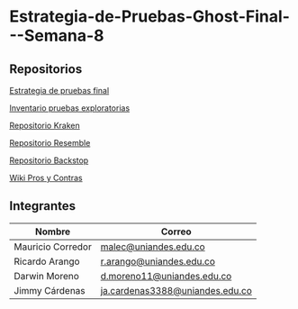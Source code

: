# Estrategia-de-Pruebas-Ghost-Final---Semana-8

## Repositorios

[Estrategia de pruebas final](https://github.com/mgdarwin/Estrategia-de-Pruebas-Ghost-Final---Semana-8/blob/main/GRUPO_SEM8_Estrategia%20de%20Pruebas%20-%20TSDC%20-%20Ghost.pdf)

[Inventario pruebas exploratorias](https://github.com/mgdarwin/Estrategia-de-Pruebas-Ghost-Final---Semana-8/blob/main/GRUPO_SEM8_inventario-pruebas-exploratorias.pdf)

[Repositorio Kraken](https://github.com/mauricio-corredor/pruebas-automatizadas-kraken-ghost)

[Repositorio Resemble](https://github.com/jimmy-cardenas-miso/pruebas-automatizadas-ghost-resemble)

[Repositorio Backstop](https://github.com/jimmy-cardenas-miso/pruebas-automatizadas-ghost-backstop)

[Wiki Pros y Contras](https://github.com/mauricio-corredor/pruebas-automatizadas-kraken-ghost/wiki/Analisis-de-las-herramientas)



## Integrantes

| Nombre | Correo |
| --- | --- |
| Mauricio Corredor | malec@uniandes.edu.co |
| Ricardo Arango | r.arango@uniandes.edu.co |
| Darwin Moreno | d.moreno11@uniandes.edu.co |
| Jimmy Cárdenas | ja.cardenas3388@uniandes.edu.co |
